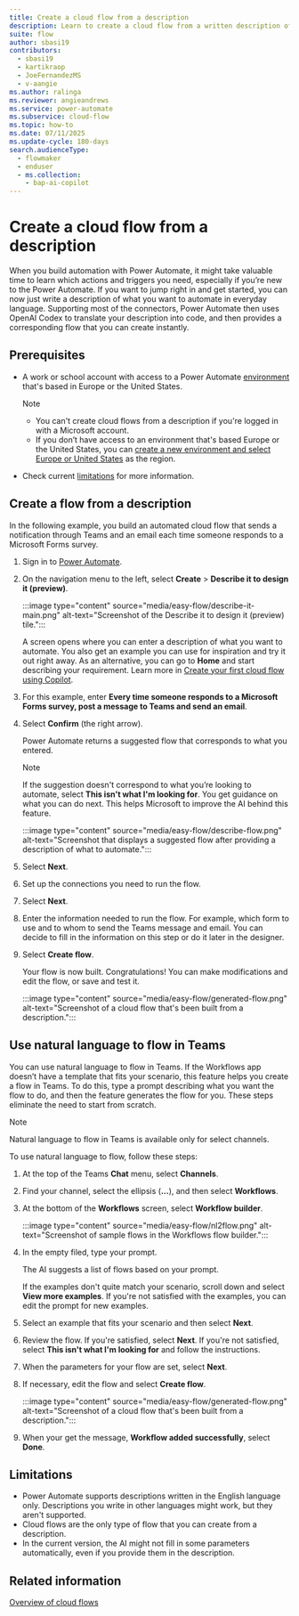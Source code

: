 ```yaml
---
title: Create a cloud flow from a description
description: Learn to create a cloud flow from a written description of the scenario.
suite: flow
author: sbasi19
contributors:
  - sbasi19
  - kartikraop
  - JoeFernandezMS
  - v-aangie
ms.author: ralinga
ms.reviewer: angieandrews
ms.service: power-automate
ms.subservice: cloud-flow
ms.topic: how-to
ms.date: 07/11/2025
ms.update-cycle: 180-days
search.audienceType: 
  - flowmaker
  - enduser
  - ms.collection: 
    - bap-ai-copilot
---
```


# Create a cloud flow from a description

When you build automation with Power Automate, it might take valuable time to learn which actions and triggers you need, especially if you’re new to the Power Automate. If you want to jump right in and get started, you can now just write a description of what you want to automate in everyday language. Supporting most of the connectors, Power Automate then uses OpenAI Codex to translate your description into code, and then provides a corresponding flow that you can create instantly.

## Prerequisites

- A work or school account with access to a Power Automate [environment](/power-platform/admin/create-environment#create-an-environment-in-the-power-platform-admin-center) that's based in Europe or the United States.
  
  > [!NOTE]
  > - You can't create cloud flows from a description if you're logged in with a Microsoft account.
  > - If you don’t have access to an environment that's based Europe or the United States, you can [create a new environment and select Europe or United States](/power-platform/admin/create-environment#create-an-environment-in-the-power-platform-admin-center) as the region.

- Check current [limitations](#limitations) for more information.

## Create a flow from a description

In the following example, you build an automated cloud flow that sends a notification through Teams and an email each time someone responds to a Microsoft Forms survey.

1. Sign in to [Power Automate](https://make.powerautomate.com).

1. On the navigation menu to the left, select **Create** > **Describe it to design it (preview)**.

    :::image type="content" source="media/easy-flow/describe-it-main.png" alt-text="Screenshot of the Describe it to design it (preview) tile.":::

   A screen opens where you can enter a description of what you want to automate. You also get an example you can use for inspiration and try it out right away. As an alternative, you can go to **Home** and start describing your requirement. Learn more in [Create your first cloud flow using Copilot](create-cloud-flow-using-copilot.md).

1. For this example, enter **Every time someone responds to a Microsoft Forms survey, post a message to Teams and send an email**.

1. Select **Confirm** (the right arrow).

    Power Automate returns a suggested flow that corresponds to what you entered.

    > [!NOTE]
    > If the suggestion doesn't correspond to what you’re looking to automate, select **This isn't what I'm looking for**. You get guidance on what you can do next. This helps Microsoft to improve the AI behind this feature.

    :::image type="content" source="media/easy-flow/describe-flow.png" alt-text="Screenshot that displays a suggested flow after providing a description of what to automate.":::

1. Select **Next**.

1. Set up the connections you need to run the flow.

1. Select **Next**.

1. Enter the information needed to run the flow. For example, which form to use and to whom to send the Teams message and email. You can decide to fill in the information on this step or do it later in the designer.

1. Select **Create flow**.

   Your flow is now built. Congratulations! You can make modifications and edit the flow, or save and test it.

    :::image type="content" source="media/easy-flow/generated-flow.png" alt-text="Screenshot of a cloud flow that's been built from a description.":::

## Use natural language to flow in Teams

You can use natural language to flow in Teams. If the Workflows app doesn’t have a template that fits your scenario, this feature helps you create a flow in Teams. To do this, type a prompt describing what you want the flow to do, and then the feature generates the flow for you. These steps eliminate the need to start from scratch.

> [!NOTE]
> Natural language to flow in Teams is available only for select channels.

To use natural language to flow, follow these steps:

1. At the top of the Teams **Chat** menu, select **Channels**.
1. Find your channel, select the ellipsis (**...**), and then select **Workflows**.
1. At the bottom of the **Workflows** screen, select **Workflow builder**.

     :::image type="content" source="media/easy-flow/nl2flow.png" alt-text="Screenshot of sample flows in the Workflows flow builder.":::

1. In the empty filed, type your prompt.

    The AI suggests a list of flows based on your prompt.

    If the examples don't quite match your scenario, scroll down and select **View more examples**. If you're not satisfied with the examples, you can edit the prompt for new examples.
1. Select an example that fits your scenario and then select **Next**.
1. Review the flow. If you're satisfied, select **Next**. If you're not satisfied, select **This isn't what I'm looking for** and follow the instructions.
1. When the parameters for your flow are set, select **Next**.
1. If necessary, edit the flow and select **Create flow**.

    :::image type="content" source="media/easy-flow/generated-flow.png" alt-text="Screenshot of a cloud flow that's been built from a description.":::

1. When your get the message, **Workflow added successfully**, select **Done**.

## Limitations

- Power Automate supports descriptions written in the English language only. Descriptions you write in other languages might work, but they aren't supported.
- Cloud flows are the only type of flow that you can create from a description.
- In the current version, the AI might not fill in some parameters automatically, even if you provide them in the description.
  
## Related information

[Overview of cloud flows](overview-cloud.md)
